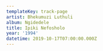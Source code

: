 ```yaml
---
templateKey: track-page
artist: Bhekumuzi Luthuli
album: Ngidedele
title: Ipiki Nefosholo
year: '1994'
datetime: 2019-10-17T07:00:00.000Z
---
```


